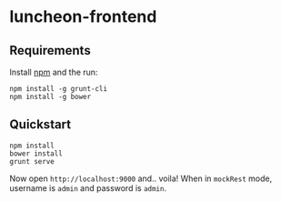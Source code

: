 # luncheon-frontend

## Requirements

Install [npm](https://www.npmjs.com/) and the run:

```shell
npm install -g grunt-cli
npm install -g bower
```

## Quickstart

```shell
npm install
bower install
grunt serve
```

Now open `http://localhost:9000` and.. voila! When in `mockRest` mode, username is `admin` and password is `admin`.
